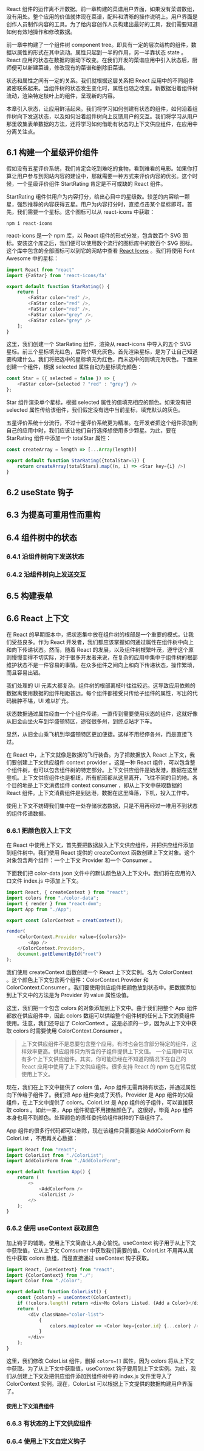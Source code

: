 React 组件的运作离不开数据。前一章构建的菜谱用户界面，如果没有菜谱数组，没有用处。整个应用的价值就体现在菜谱，配料和清晰的操作说明上。用户界面是创作人员制作内容的工具。为了给内容创作人员构建出最好的工具，我们需要知道如何有效地操作和修改数据。

前一章中构建了一个组件树 component tree。即具有一定的层次结构的组件，数据以属性的形式在其中流动。属性只起到一半的作用，另一半靠状态 state 。React 应用的状态在数据的驱动下改变。在我们开发的菜谱应用中引入状态后，厨师便可以新建菜谱，修改现有的菜谱和删除旧菜谱。

状态和属性之间有一定的关系。我们就根据这层关系把 React 应用中的不同组件紧密联系起来。当组件树的状态发生变化时，属性也随之改变。新数据沿着组件树流动，渲染特定枝叶上的组件，呈现新的内容。

本章引入状态，让应用鲜活起来。我们将学习如何创建有状态的组件，如何沿着组件树向下发送状态，以及如何沿着组件树向上反馈用户的交互。我们将学习从用户那里收集表单数据的方法，还将学习如何借助有状态的上下文供应组件，在应用中分离关注点。

## 6.1 构建一个星级评价组件

假如没有五星评价系统，我们肯定会吃到难吃的食物，看到难看的电影。如果你打算让用户参与到网站内容的建设中，那就需要一种方式来评价内容的优劣。这个时候，一个星级评价组件 StartRating 肯定是不可或缺的 React 组件。

StartRating 组件供用户为内容打分，给出心目中的星级数。较差的内容给一颗星，强烈推荐的内容获得五星。用户为内容打分时，直接点击某个星标即可。首先，我们需要一个星标。这个图标可以从 react-icons 中获取：

```
npm i react-icons
```

react-icons 是一个 npm 库，以 React 组件的形式分发，包含数百个 SVG 图标。安装这个库之后，我们便可以使用数个流行的图标库中的数百个 SVG 图标。这个库中包含的全部图标可以到它的网站中查看 [React Icons](https://react-icons.github.io/react-icons/) 。我们将使用 Font Awesome 中的星标：

```js
import React from "react"
import {FaStar} from 'react-icons/fa'

export default function StarRating() {
    return [
        <FaStar color="red" />,
        <FaStar color="red" />,
        <FaStar color="red" />,
        <FaStar color="grey" />,
        <FaStar color="grey" />
    ];
}
```

这里，我们创建一个 StarRating 组件，渲染从 react-icons 中导入的五个 SVG 星标。前三个星标填充红色，后两个填充灰色。首先渲染星标，是为了让自己知道要构建什么。我们将把选中的星标填充为红色，而未选中的则填充为灰色。下面来创建一个组件，根据 selected 属性自动为星标填充颜色：

```js
const Star = ({ selected = false }) => {
    <FaStar color={selected ? "red" : "grey"} />
};
```

Star 组件渲染单个星标，根据 selected 属性的值填充相应的颜色。如果没有把 selected 属性传给该组件，我们假定没有选中当前星标，填充默认的灰色。

五星评价系统十分流行，不过十星评价系统更为精准。在开发者把这个组件添加到自己的应用中时，我们应该让他们自行选择想使用多少颗星。为此，要在 StarRating 组件中添加一个 totalStar 属性：

```js
const createArray = length => [...Array(length)]

export default function StarRating({totalStar=5}) {
    return createArray(totalStars).map((n, i) => <Star key={i} />)
}
```


## 6.2 useState 钩子



## 6.3 为提高可重用性而重构


## 6.4 组件树中的状态


### 6.4.1 沿组件树向下发送状态


### 6.4.2 沿组件树向上发送交互


## 6.5 构建表单



## 6.6 React 上下文

在 React 的早期版本中，把状态集中放在组件树的根部是一个重要的模式，让我们受益良多。作为 React 开发者，我们都应该掌握如何通过属性在组件树中向上和向下传递状态。然而，随着 React 的发展，以及组件树枝繁叶茂，遵守这个原则慢慢变得不切实际，对于很多开发者来说，在复杂的应用中集中于组件树的根部维护状态不是一件容易的事情。在众多组件之间向上和向下传递状态，操作繁琐，而且容易出错。

我们处理的 UI 元素大都复杂。组件树的根部离枝叶往往较远。这导致应用依赖的数据离使用数据的组件相距甚远。每个组件都接受只传给子组件的属性，写出的代码臃肿不堪，UI 难以扩充。

状态数据通过属性经由一个个组件传递，一直传到需要使用状态的组件，这就好像从旧金山坐火车到华盛顿特区，途径很多州，到终点站才下车。

显然，从旧金山乘飞机到华盛顿特区更加便捷。这样不用经停各州，而是直接飞过。

在 React 中，上下文就像是数据的飞行装备。为了把数据放入 React 上下文，我们要创建上下文供应组件 context provider 。这是一种 React 组件，可以包含整个组件树，也可以包含组件树的特定部分。上下文供应组件是始发港，数据在这里登机。上下文供应组件也是枢纽，所有航班都从这里离开，飞往不同的目的地。各个目的地是上下文消费组件 context consumer ，即从上下文中获取数据的 React 组件。上下文消费组件是到达港，数据在这里降落，下机，投入工作中。

使用上下文不妨碍我们集中在一处存储状态数据，只是不用再经过一堆用不到状态的组件传递数据。

### 6.6.1 把颜色放入上下文

在 React 中使用上下文，首先要把数据放入上下文供应组件，并把供应组件添加到组件树中。我们使用 React 提供的 createContext 函数创建上下文对象。这个对象包含两个组件：一个上下文 Provider 和一个 Consumer 。

下面我们把 color-data.json 文件中的默认颜色放入上下文中。我们将在应用的入口文件 index.js 中添加上下文。

```js
import React, { createContext } from "react";
import colors from "./color-data";
import { render } from "react-dom";
import App from "./App";

export const ColorContext = creatContext();

render(
    <ColorContext.Provider value={{colors}}>
        <App />
    </ColorContext.Provider>,
    document.getElementById("root")
);
```

我们使用 createContext 函数创建一个 React 上下文实例。名为 ColorContext 。这个颜色上下文包含两个组件：ColorContext.Provider 和 ColorContext.Consumer 。我们要使用供应组件把颜色放到状态中。把数据添加到上下文中的方法是为 Provider 的 value 属性设值。

这里，我们把一个包含 colors 的对象添加到上下文中。由于我们把整个 App 组件都放在供应组件中，因此 colors 数组可以供给整个组件树的任何上下文消费组件使用。注意，我们还导出了 ColorContext 。这是必须的一步，因为从上下文中获取 colors 时需要使用 ColorContext.Consumer 。

> 上下文供应组件不是总要包含整个应用。有时也会包含部分特定的组件，这样效率更高。供应组件只为所含的子组件提供上下文值。
> 一个应用中可以有多个上下文供应组件。其实，你可能已经在不知道的情况下在自己的 React 应用中使用了上下文供应组件。很多支持 React 的 npm 包在背后就使用上下文。

现在，我们在上下文中提供了 colors 值，App 组件无需再持有状态，并通过属性向下传给子组件了。我们把 App 组件变成了天桥。Provider 是 App 组件的父级组件，在上下文中提供了 colors。ColorList 是 App 组件的子组件，可以直接获取 colors 。如此一来，App 组件彻底不用接触颜色了。这很好，毕竟 App 组件本身也用不到颜色。处理颜色的责任委托给组件树种的下级组件了。

App 组件的很多行代码都可以删除，现在该组件只需要渲染 AddColorForm 和 ColorList ，不用再关心数据：

```js
import React from "react";
import ColorList from "./ColorList";
import AddColorForm from "./AddColorForm";

export default function App() {
    return (
        <>
            <AddColorForm />
            <ColorList />
        </>
    );
}
```

### 6.6.2 使用 useContext 获取颜色

加上钩子的辅助，使用上下文简直让人身心愉悦。useContext 钩子用于从上下文中获取值，它从上下文 Comsumer 中获取我们需要的值。ColorList 不用再从属性中获取 colors 数组，而是直接通过 useContext 钩子获取。

```js
import React, {useContext} from "react";
import {ColorContext} from "./";
import Color from "./Color";

export default function ColorList() {
    const {colors} = useContext(ColorContext);
    if (!colors.length) return <div>No Colors Listed. (Add a Color)</div>
    return (
        <div className="color-list">
            {
                colors.map(color => <Color key={color.id} {...color} />)
            }
        </div>
    );
}
```

这里，我们修改 ColorList 组件，删掉 `colors=[]` 属性，因为 colors 将从上下文中获取。为了从上下文中获取值，useContext 钩子要用到上下文实例。为此，我们从创建上下文及把供应组件添加到组件树中的 index.js 文件里导入了 ColorContext 实例。现在，ColorList 可以根据上下文提供的数据构建用户界面了。

#### 使用上下文消费组件



### 6.6.3 有状态的上下文供应组件



### 6.6.4 使用上下文自定义钩子



